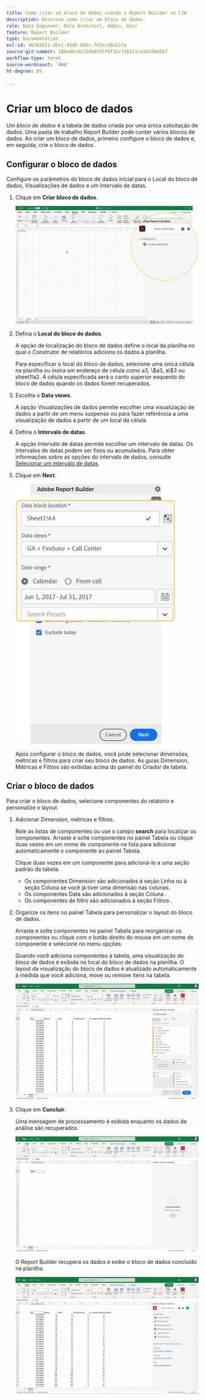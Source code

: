 ```yaml
---
title: Como criar um bloco de dados usando o Report Builder no CJA
description: Descreve como criar um bloco de dados.
role: Data Engineer, Data Architect, Admin, User
feature: Report Builder
type: Documentation
exl-id: 46382621-d5e1-41d6-865c-782ec28a21fa
source-git-commit: 188ed6c6c32db9f65f6f31cf26311ce545d9dfb7
workflow-type: tm+mt
source-wordcount: '464'
ht-degree: 0%

---
```


# Criar um bloco de dados

Um *bloco de dados* é a tabela de dados criada por uma única solicitação de dados. Uma pasta de trabalho Report Builder pode conter vários blocos de dados. Ao criar um bloco de dados, primeiro configure o bloco de dados e, em seguida, crie o bloco de dados.

## Configurar o bloco de dados

Configure os parâmetros do bloco de dados inicial para o Local do bloco de dados, Visualizações de dados e um Intervalo de datas.

1. Clique em **Criar bloco de dados**.

   ![](./assets/create_db.png)

1. Defina o **Local do bloco de dados**.

   A opção de localização do bloco de dados define o local da planilha no qual o Construtor de relatórios adiciona os dados à planilha.

   Para especificar o local do bloco de dados, selecione uma única célula na planilha ou insira um endereço de célula como a3, \\$a3, a\\\$3 ou sheet1!a2. A célula especificada será o canto superior esquerdo do bloco de dados quando os dados forem recuperados.

1. Escolha o **Data views**.

   A opção Visualizações de dados permite escolher uma visualização de dados a partir de um menu suspenso ou para fazer referência a uma visualização de dados a partir de um local da célula.

1. Defina o **Intervalo de datas**.

   A opção Intervalo de datas permite escolher um intervalo de datas. Os intervalos de datas podem ser fixos ou acumulados. Para obter informações sobre as opções do intervalo de dados, consulte [Selecionar um intervalo de datas](select-date-range.md).

1. Clique em **Next**.

   ![](./assets/choose_date_data_view3.png)

   Após configurar o bloco de dados, você pode selecionar dimensões, métricas e filtros para criar seu bloco de dados. As guias Dimension, Métricas e Filtros são exibidas acima do painel do Criador de tabela.
<!--
    ![](./assets/image9.png)
  -->


## Criar o bloco de dados

Para criar o bloco de dados, selecione componentes do relatório e personalize o layout.

1. Adicionar Dimension, métricas e filtros.

   Role as listas de componentes ou use o campo **search** para localizar os componentes. Arraste e solte componentes no painel Tabela ou clique duas vezes em um nome de componente na lista para adicionar automaticamente o componente ao painel Tabela.

   Clique duas vezes em um componente para adicioná-lo a uma seção padrão da tabela.

   - Os componentes Dimension são adicionados à seção Linha ou à seção Coluna se você já tiver uma dimensão nas colunas.
   - Os componentes Data são adicionados à seção Coluna .
   - Os componentes de filtro são adicionados à seção Filtros .

1. Organize os itens no painel Tabela para personalizar o layout do bloco de dados.

   Arraste e solte componentes no painel Tabela para reorganizar os componentes ou clique com o botão direito do mouse em um nome de componente e selecione no menu opções.

   Quando você adiciona componentes à tabela, uma visualização do bloco de dados é exibida no local do bloco de dados na planilha. O layout da visualização do bloco de dados é atualizado automaticamente à medida que você adiciona, move ou remove itens na tabela.

   ![](./assets/image10.png)

1. Clique em **Concluir**.

   Uma mensagem de processamento é exibida enquanto os dados de análise são recuperados.

   ![](./assets/image11.png)

   O Report Builder recupera os dados e exibe o bloco de dados concluído na planilha.

   ![](./assets/image12.png)
